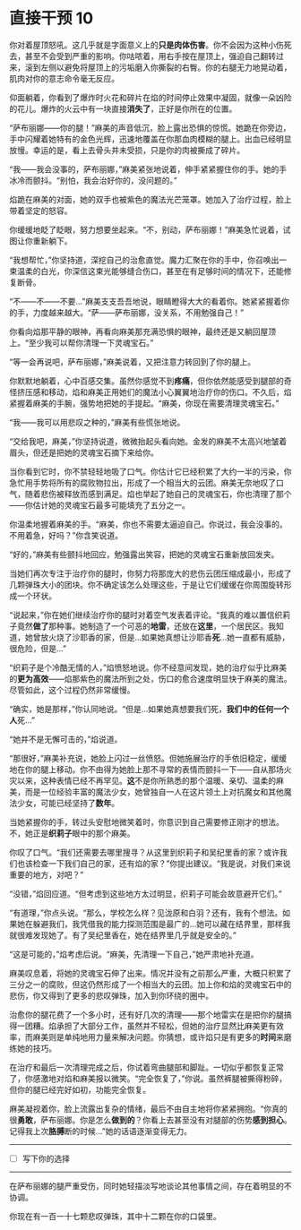 # 直接干预 10

你对着屋顶怒吼。这几乎就是字面意义上的**只是肉体伤害**。你不会因为这种小伤死去，甚至不会受到严重的影响。你咕哝着，用右手按在屋顶上，强迫自己翻转过来，滚到左侧以避免将屋顶上的污垢磨入你撕裂的右臀。你的右腿无力地晃动着，肌肉对你的意志命令毫无反应。

仰面躺着，你看到了爆炸时火花和碎片在焰的时间停止效果中凝固，就像一朵凶险的花儿。爆炸的火云中有一块直接**消失了**，正好是你所在的位置。

“萨布丽娜——你的腿！”麻美的声音低沉，脸上露出恐惧的惊慌。她跪在你旁边，手中闪耀着她特有的金色光辉，迅速地覆盖在你那血肉模糊的腿上。出血已经明显放慢。幸运的是，看上去骨头并未受损，只是你的肉被撕成了碎片。

“我——我会没事的，萨布丽娜，”麻美紧张地说着，伸手紧紧握住你的手。她的手冰冷而颤抖。“别怕，我会治好你的，没问题的。”

焰跪在麻美的对面，她的双手也被紫色的魔法光芒笼罩。她加入了治疗过程，脸上带着坚定的怒容。

你缓缓地眨了眨眼，努力想要坐起来。“不，别动，萨布丽娜！”麻美急忙说着，试图让你重新躺下。

“我想帮忙，”你坚持道，深挖自己的治愈直觉。魔力汇聚在你的手中，你召唤出一束温柔的白光，你深信这束光能够缝合伤口，甚至在有足够时间的情况下，还能修复断骨。

“不——不——不要...”麻美支支吾吾地说，眼睛瞪得大大的看着你。她紧紧握着你的手，力度越来越大。“萨——萨布丽娜，没关系，不用勉强自己！”

你看向焰那平静的眼神，再看向麻美那充满恐惧的眼神，最终还是又躺回屋顶上。“至少我可以帮你清理一下灵魂宝石。”

“等一会再说吧，萨布丽娜，”麻美说着，又把注意力转回到了你的腿上。

你默默地躺着，心中百感交集。虽然你感觉不到**疼痛**，但你依然能感受到腿部的奇怪挤压感和移动，焰和麻美正用她们的魔法小心翼翼地治疗你的伤口。不久后，焰紧握着麻美的手腕，强势地把她的手提起。“麻美，你现在需要清理灵魂宝石。”

“我——我可以用悲叹之种的，”麻美有些慌张地说。

“交给我吧，麻美，”你坚持说道，微微抬起头看向她。金发的麻美不太高兴地皱着眉头，但还是把她的灵魂宝石摘下来给你。

当你看到它时，你不禁轻轻地吸了口气。你估计它已经积累了大约一半的污染，你急忙用手势将所有的腐败物拉出，形成了一个相当大的云团。麻美无奈地叹了口气，随着悲伤被释放而感到满足。焰也举起了她自己的灵魂宝石，你也清理了那个——你估计她的灵魂宝石最多可能填充了五分之一。

你温柔地握着麻美的手。“麻美，你也不需要太逼迫自己。你说过，我会没事的。不用着急，好吗？”你含笑说道。

“好的，”麻美有些颤抖地回应，勉强露出笑容，把她的灵魂宝石重新放回发夹。

当她们再次专注于治疗你的腿时，你努力将那庞大的悲伤云团压缩成最小，形成了几颗弹珠大小的团块。你不确定该怎么处理这些，于是让它们缓缓在你周围旋转形成一个环状。

“说起来，”你在她们继续治疗你的腿时对着空气发表着评论。“我真的难以置信织莉子竟然**做了**那种事。她制造了一个可恶的**地雷**，还放在**这里**，一个居民区。我知道，她曾放火烧了沙耶香的家，但是...如果她真想让沙耶香**死**...她一直都有威胁，很危险，但是…”

“织莉子是个冷酷无情的人，”焰愤怒地说。你不经意间发现，她的治疗似乎比麻美的**更为高效**——焰那紫色的魔法所到之处，伤口的愈合速度明显快于麻美的魔法。尽管如此，这个过程仍然非常缓慢。

“确实，她是那样，”你认同地说。“但是...如果她真想要我们死，**我们中的任何一个人**死...”

“她并不是无懈可击的，”焰说道。

“那很好，”麻美补充说，她脸上闪过一丝愤怒。但她施展治疗的手依旧稳定，缓缓地在你的腿上移动。你不由得为她脸上那不寻常的表情而颤抖一下——自从那场火灾以来，这种表情已经不再罕见。**这**不是你所熟悉的那个温暖、亲切、温柔的麻美，而是一位经验丰富的魔法少女，她曾独自一人在这片领土上对抗魔女和其他魔法少女，可能已经坚持了**数年**。

当她紧握你的手，转过头安慰地微笑着时，你意识到自己需要修正刚才的想法。不，她正是**织莉子**眼中的那个麻美。

你叹了口气。“我们还需要去哪里搜寻？从这里到织莉子和吴纪里香的家？或许我们也该检查一下我们自己的家，还有焰的家？”你提出建议。“我是说，对我们来说重要的地方，对吧？”

“没错，”焰回应道。“但考虑到这些地方太过明显，织莉子可能会故意避开它们。”

“有道理，”你点头说。“那么，学校怎么样？见泷原和白羽？还有，我有个想法。如果她在躲避我们，我凭借我的能力探测范围是最广的...她可以藏在结界里，那样我就很难发现她了。有了吴纪里香在，她在结界里几乎就是安全的。”

“这是可能的，”焰考虑后说。“麻美，先清理一下自己，”她严肃地补充道。

麻美叹息着，将她的灵魂宝石伸了出来。情况并没有之前那么严重，大概只积累了三分之一的腐败，但这仍然形成了一个相当大的云团。加上你和焰的灵魂宝石中的悲伤，你又得到了更多的悲叹弹珠，加入到你环绕的圈中。

治愈你的腿花费了一个多小时，还有好几次的清理——那个地雷实在是把你的腿搞得一团糟。焰承担了大部分工作，虽然并不轻松，但她的治疗显然比麻美更有效率，而麻美则是单纯地用力量来解决问题。你猜想，或许焰只是有更多的**时间**来磨练她的技巧。

在治疗和最后一次清理完成之后，你试着弯曲腿部和脚趾。一切似乎都恢复正常了，你感激地对焰和麻美报以微笑。“完全恢复了，”你说。虽然裤腿被撕得粉碎，但你的腿已经完好如初，功能完全恢复。

麻美凝视着你，脸上流露出复杂的情绪，最后不由自主地将你紧紧拥抱。“你真的很**勇敢**，萨布丽娜。你是怎么**做到的**？你看上去甚至没有对腿部的伤势**感到担心**。记得我上次**胳膊**断的时候...”她的话语逐渐变得无力。

---

- [ ] 写下你的选择

---

在萨布丽娜的腿严重受伤，同时她轻描淡写地谈论其他事情之间，存在着明显的不协调。

你现在有一百一十七颗悲叹弹珠，其中十二颗在你的口袋里。
